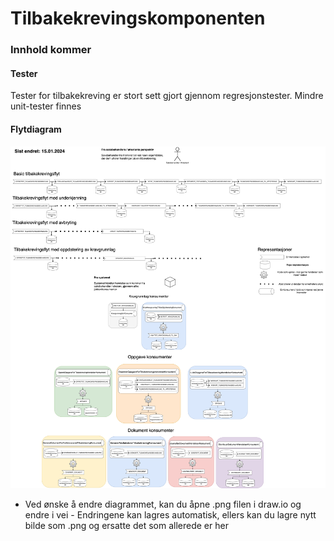 # Tilbakekrevingskomponenten

### Innhold kommer



#### Tester
Tester for tilbakekreving er stort sett gjort gjennom regresjonstester. Mindre unit-tester finnes 


#### Flytdiagram
![Flytdiagram](./tilbakekreving-diagram.png)

* Ved ønske å endre diagrammet, kan du åpne .png filen i draw.io og endre i vei - Endringene kan lagres automatisk, ellers kan du lagre nytt bilde som .png og ersatte det som allerede er her